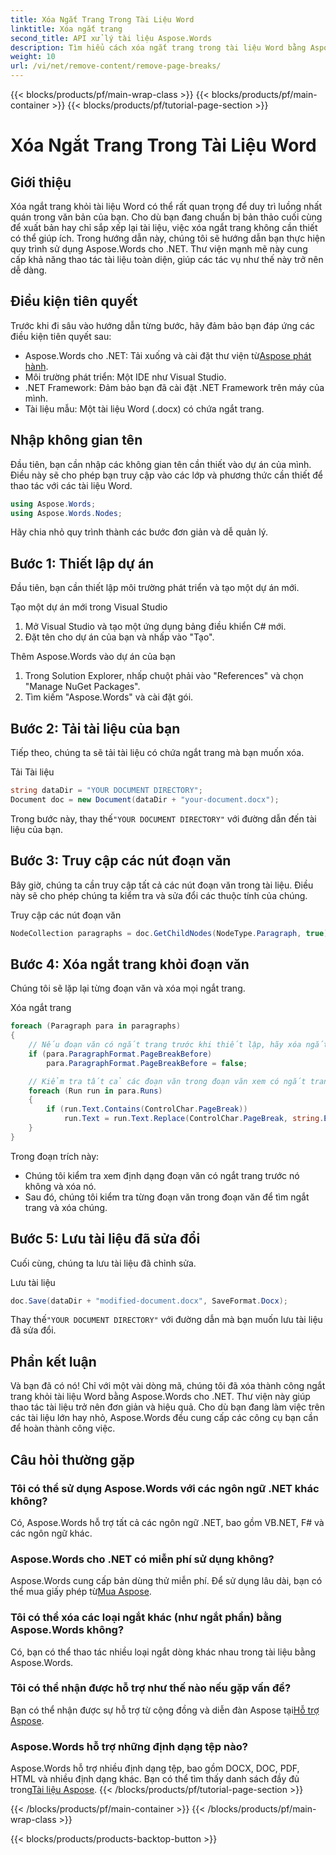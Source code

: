 ```yaml
---
title: Xóa Ngắt Trang Trong Tài Liệu Word
linktitle: Xóa ngắt trang
second_title: API xử lý tài liệu Aspose.Words
description: Tìm hiểu cách xóa ngắt trang trong tài liệu Word bằng Aspose.Words cho .NET với hướng dẫn từng bước của chúng tôi. Nâng cao kỹ năng thao tác tài liệu của bạn.
weight: 10
url: /vi/net/remove-content/remove-page-breaks/
---
```


{{< blocks/products/pf/main-wrap-class >}}
{{< blocks/products/pf/main-container >}}
{{< blocks/products/pf/tutorial-page-section >}}

# Xóa Ngắt Trang Trong Tài Liệu Word

## Giới thiệu

Xóa ngắt trang khỏi tài liệu Word có thể rất quan trọng để duy trì luồng nhất quán trong văn bản của bạn. Cho dù bạn đang chuẩn bị bản thảo cuối cùng để xuất bản hay chỉ sắp xếp lại tài liệu, việc xóa ngắt trang không cần thiết có thể giúp ích. Trong hướng dẫn này, chúng tôi sẽ hướng dẫn bạn thực hiện quy trình sử dụng Aspose.Words cho .NET. Thư viện mạnh mẽ này cung cấp khả năng thao tác tài liệu toàn diện, giúp các tác vụ như thế này trở nên dễ dàng.

## Điều kiện tiên quyết

Trước khi đi sâu vào hướng dẫn từng bước, hãy đảm bảo bạn đáp ứng các điều kiện tiên quyết sau:

-  Aspose.Words cho .NET: Tải xuống và cài đặt thư viện từ[Aspose phát hành](https://releases.aspose.com/words/net/).
- Môi trường phát triển: Một IDE như Visual Studio.
- .NET Framework: Đảm bảo bạn đã cài đặt .NET Framework trên máy của mình.
- Tài liệu mẫu: Một tài liệu Word (.docx) có chứa ngắt trang.

## Nhập không gian tên

Đầu tiên, bạn cần nhập các không gian tên cần thiết vào dự án của mình. Điều này sẽ cho phép bạn truy cập vào các lớp và phương thức cần thiết để thao tác với các tài liệu Word.

```csharp
using Aspose.Words;
using Aspose.Words.Nodes;
```

Hãy chia nhỏ quy trình thành các bước đơn giản và dễ quản lý.

## Bước 1: Thiết lập dự án

Đầu tiên, bạn cần thiết lập môi trường phát triển và tạo một dự án mới.

Tạo một dự án mới trong Visual Studio
1. Mở Visual Studio và tạo một ứng dụng bảng điều khiển C# mới.
2. Đặt tên cho dự án của bạn và nhấp vào "Tạo".

Thêm Aspose.Words vào dự án của bạn
1. Trong Solution Explorer, nhấp chuột phải vào "References" và chọn "Manage NuGet Packages".
2. Tìm kiếm "Aspose.Words" và cài đặt gói.

## Bước 2: Tải tài liệu của bạn

Tiếp theo, chúng ta sẽ tải tài liệu có chứa ngắt trang mà bạn muốn xóa.

Tải Tài liệu
```csharp
string dataDir = "YOUR DOCUMENT DIRECTORY"; 
Document doc = new Document(dataDir + "your-document.docx");
```
 Trong bước này, thay thế`"YOUR DOCUMENT DIRECTORY"` với đường dẫn đến tài liệu của bạn.

## Bước 3: Truy cập các nút đoạn văn

Bây giờ, chúng ta cần truy cập tất cả các nút đoạn văn trong tài liệu. Điều này sẽ cho phép chúng ta kiểm tra và sửa đổi các thuộc tính của chúng.

Truy cập các nút đoạn văn
```csharp
NodeCollection paragraphs = doc.GetChildNodes(NodeType.Paragraph, true);
```

## Bước 4: Xóa ngắt trang khỏi đoạn văn

Chúng tôi sẽ lặp lại từng đoạn văn và xóa mọi ngắt trang.

Xóa ngắt trang
```csharp
foreach (Paragraph para in paragraphs)
{
    // Nếu đoạn văn có ngắt trang trước khi thiết lập, hãy xóa ngắt trang đó.
    if (para.ParagraphFormat.PageBreakBefore)
        para.ParagraphFormat.PageBreakBefore = false;

    // Kiểm tra tất cả các đoạn văn trong đoạn văn xem có ngắt trang không và xóa chúng.
    foreach (Run run in para.Runs)
    {
        if (run.Text.Contains(ControlChar.PageBreak))
            run.Text = run.Text.Replace(ControlChar.PageBreak, string.Empty);
    }
}
```
Trong đoạn trích này:
- Chúng tôi kiểm tra xem định dạng đoạn văn có ngắt trang trước nó không và xóa nó.
- Sau đó, chúng tôi kiểm tra từng đoạn văn trong đoạn văn để tìm ngắt trang và xóa chúng.

## Bước 5: Lưu tài liệu đã sửa đổi

Cuối cùng, chúng ta lưu tài liệu đã chỉnh sửa.

Lưu tài liệu
```csharp
doc.Save(dataDir + "modified-document.docx", SaveFormat.Docx);
```
 Thay thế`"YOUR DOCUMENT DIRECTORY"` với đường dẫn mà bạn muốn lưu tài liệu đã sửa đổi.

## Phần kết luận

Và bạn đã có nó! Chỉ với một vài dòng mã, chúng tôi đã xóa thành công ngắt trang khỏi tài liệu Word bằng Aspose.Words cho .NET. Thư viện này giúp thao tác tài liệu trở nên đơn giản và hiệu quả. Cho dù bạn đang làm việc trên các tài liệu lớn hay nhỏ, Aspose.Words đều cung cấp các công cụ bạn cần để hoàn thành công việc.

## Câu hỏi thường gặp

### Tôi có thể sử dụng Aspose.Words với các ngôn ngữ .NET khác không?
Có, Aspose.Words hỗ trợ tất cả các ngôn ngữ .NET, bao gồm VB.NET, F# và các ngôn ngữ khác.

### Aspose.Words cho .NET có miễn phí sử dụng không?
 Aspose.Words cung cấp bản dùng thử miễn phí. Để sử dụng lâu dài, bạn có thể mua giấy phép từ[Mua Aspose](https://purchase.aspose.com/buy).

### Tôi có thể xóa các loại ngắt khác (như ngắt phần) bằng Aspose.Words không?
Có, bạn có thể thao tác nhiều loại ngắt dòng khác nhau trong tài liệu bằng Aspose.Words.

### Tôi có thể nhận được hỗ trợ như thế nào nếu gặp vấn đề?
 Bạn có thể nhận được sự hỗ trợ từ cộng đồng và diễn đàn Aspose tại[Hỗ trợ Aspose](https://forum.aspose.com/c/words/8).

### Aspose.Words hỗ trợ những định dạng tệp nào?
Aspose.Words hỗ trợ nhiều định dạng tệp, bao gồm DOCX, DOC, PDF, HTML và nhiều định dạng khác. Bạn có thể tìm thấy danh sách đầy đủ trong[Tài liệu Aspose](https://reference.aspose.com/words/net/).
{{< /blocks/products/pf/tutorial-page-section >}}

{{< /blocks/products/pf/main-container >}}
{{< /blocks/products/pf/main-wrap-class >}}

{{< blocks/products/products-backtop-button >}}
